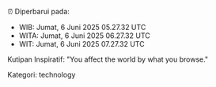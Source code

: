 ⏰ Diperbarui pada:
- WIB: Jumat, 6 Juni 2025 05.27.32 UTC
- WITA: Jumat, 6 Juni 2025 06.27.32 UTC
- WIT: Jumat, 6 Juni 2025 07.27.32 UTC

Kutipan Inspiratif:
"You affect the world by what you browse."


Kategori: technology

